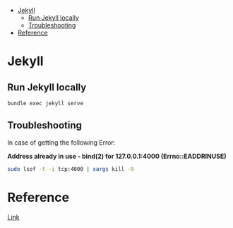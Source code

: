 <!--ts-->
   * [Jekyll](#jekyll)
      * [Run Jekyll locally](#run-jekyll-locally)
      * [Troubleshooting](#troubleshooting)
   * [Reference](#reference)

<!-- Added by: gil_diy, at: Mon 26 Sep 2022 18:43:47 IDT -->

<!--te-->

# Jekyll

## Run Jekyll locally

```bash
bundle exec jekyll serve
```


## Troubleshooting

In case of getting the following Error:

**Address already in use - bind(2) for 127.0.0.1:4000 (Errno::EADDRINUSE)**


```bash
sudo lsof -t -i tcp:4000 | xargs kill -9
```


# Reference

[Link](https://github.com/alshedivat/al-folio)



